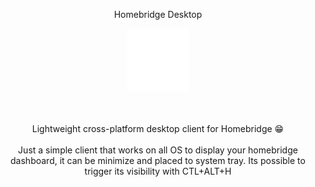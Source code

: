 <p align="center">
Homebridge Desktop
</p>
<p align="center">
  <img width="100" src="https://raw.githubusercontent.com/louistb/HomebridgeDesktop/main/logo.png?token=AAUIAIMIQTSZ7JCLA2MBJG3ASL4MO">
</p>

<p align="center">
</br>
</br>
  Lightweight cross-platform desktop client for Homebridge 😁
  </br>
  </br>
  Just a simple client that works on all OS to display your homebridge dashboard, it can be minimize and placed to system tray. Its possible to trigger its visibility with CTL+ALT+H
  </br>
</p>



